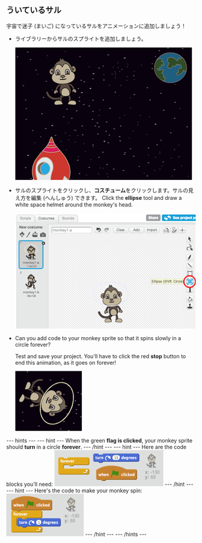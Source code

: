 ## ういているサル

宇宙で迷子 (まいご) になっているサルをアニメーションに追加しましょう！

+ ライブラリーからサルのスプライトを追加しましょう。
    
    ![Adding a monkey sprite](images/space-monkey-sprite.png)

+ サルのスプライトをクリックし、**コスチューム**をクリックします。サルの見え方を編集 (へんしゅう) できます。 Click the **ellipse** tool and draw a white space helmet around the monkey's head.
    
    ![Monkey space helmet](images/space-monkey-edit.png)

+ Can you add code to your monkey sprite so that it spins slowly in a circle forever?
    
    Test and save your project. You'll have to click the red **stop** button to end this animation, as it goes on forever!
    
    ![Blocks for a spinning monkey](images/space-spin-test.png)

\--- hints \--- \--- hint \--- When the green **flag is clicked**, your monkey sprite should **turn** in a circle **forever**. \--- /hint \--- \--- hint \--- Here are the code blocks you'll need: ![Blocks for a spinning monkey](images/space-spin-blocks.png) \--- /hint \--- \--- hint \--- Here's the code to make your monkey spin: ![Code for a spinning monkey](images/space-spin-code.png) \--- /hint \--- \--- /hints \---